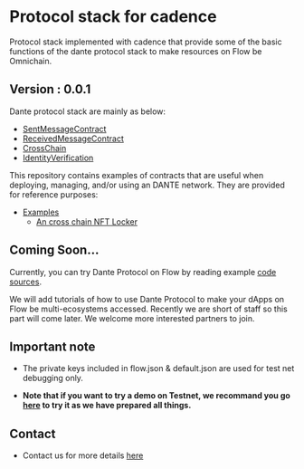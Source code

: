 # Protocol stack for cadence
Protocol stack implemented with cadence that provide some of the basic functions of the dante protocol stack to make resources on Flow be Omnichain.

## Version : 0.0.1
Dante protocol stack are mainly as below: 
* [SentMessageContract](./contracts/SentMessageContract.cdc)
* [ReceivedMessageContract](./contracts/ReceivedMessageContract.cdc)
* [CrossChain](./contracts/CrossChain.cdc)
* [IdentityVerification](./contracts/IdentityVerification.cdc)

This repository contains examples of contracts that are useful when deploying, managing, and/or using an DANTE network. They are provided for reference purposes:
* [Examples](./examples/)
   * [An cross chain NFT Locker](./examples/Locker.cdc)

## Coming Soon...
Currently, you can try Dante Protocol on Flow by reading example [code sources](./examples/Locker.cdc).

We will add tutorials of how to use Dante Protocol to make your dApps on Flow be multi-ecosystems accessed. Recently we are short of staff so this part will come later. We welcome more interested partners to join.  


## Important note
* The private keys included in flow.json & default.json are used for test net debugging only. 

* **Note that if you want to try a demo on Testnet, we recommand you go [here](https://github.com/xiyu1984/one-nft-one-funny/blob/main/Multi-Ecosystems.md) to try it as we have prepared all things.**

## Contact
* Contact us for more details [here](https://linktr.ee/dantenetwork)

